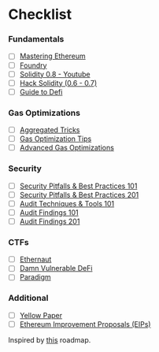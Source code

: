 # Checklist

### Fundamentals

* [ ] [Mastering Ethereum](https://github.com/ethereumbook/ethereumbook)
* [ ] [Foundry](https://egghead.io/courses/introduction-to-smart-contracts-with-ethereum-and-solidity-0a40bba0)
* [ ] [Solidity 0.8 - Youtube](https://www.youtube.com/playlist?list=PLO5VPQH6OWdVQwpQfw9rZ67O6Pjfo6q-p)
* [ ] [Hack Solidity (0.6 - 0.7)](https://www.youtube.com/playlist?list=PLO5VPQH6OWdWsCgXJT9UuzgbC8SPvTRi5)
* [ ] [Guide to Defi](https://finematics.com/guide-to-decentralized-finance/)

### Gas Optimizations

* [ ] [Aggregated Tricks](https://forum.openzeppelin.com/t/a-collection-of-gas-optimisation-tricks/19966)
* [ ] [Gas Optimization Tips](https://betterprogramming.pub/how-to-write-smart-contracts-that-optimize-gas-spent-on-ethereum-30b5e9c5db85)
* [ ] [Advanced Gas Optimizations](https://dev.to/juanxavier/advanced-gas-optimizations-tips-for-solidity-1j2f)

### Security

* [ ] [Security Pitfalls & Best Practices 101](https://secureum.substack.com/p/security-pitfalls-and-best-practices-101)
* [ ] [Security Pitfalls & Best Practices 201](https://secureum.substack.com/p/security-pitfalls-and-best-practices-201)
* [ ] [Audit Techniques & Tools 101](https://secureum.substack.com/p/audit-techniques-and-tools-101)
* [ ] [Audit Findings 101](https://secureum.substack.com/p/audit-findings-101)
* [ ] [Audit Findings 201](https://secureum.substack.com/p/audit-findings-201)

### CTFs

* [ ] [Ethernaut](https://ethernaut.openzeppelin.com/)
* [ ] [Damn Vulnerable DeFi](https://www.damnvulnerabledefi.xyz/)
* [ ] [Paradigm](https://github.com/paradigmxyz/paradigm-ctf-2021)

### Additional

* [ ] [Yellow Paper](https://ethereum.github.io/yellowpaper/paper.pdf)
* [ ] [Ethereum Improvement Proposals (EIPs)](https://eips.ethereum.org/)

Inspired by [this](https://github.com/razzorsec/AuditorsRoadmap) roadmap.&#x20;
